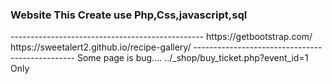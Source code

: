 <h3>Website This Create use Php,Css,javascript,sql</h3>
<a>------------------------------------------------</a>
<a>https://getbootstrap.com/
https://sweetalert2.github.io/recipe-gallery/</a>
<a>------------------------------------------------</a>
Some page is bug....
../_shop/buy_ticket.php?event_id=1 Only
